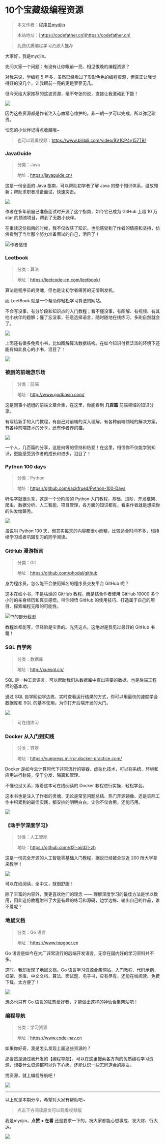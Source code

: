 # 10个宝藏级编程资源

> 本文作者：[程序员mydjin](https://yuyuanweb.feishu.cn/wiki/Abldw5WkjidySxkKxU2cQdAtnah)
>
> 本站地址：[https://codefather.cn](https://codefather.cn)

> 免费优质编程学习资源大推荐

大家好，我是mydjin。

先问大家一个问题：有没有让你眼前一亮、相见恨晚的编程资源？

对我来说，学编程 5 年多，虽然已经看过了形形色色的编程资源，但真正让我觉得好的没几个，让我眼前一亮的更是寥寥无几。

但今天给大家推荐的这波资源，毫不夸张的说，直接让我激动到下跪！

![](https://pic.yupi.icu/5563/202311091022122.png)

因为这些资源都是作者注入心血精心维护的，非一朝一夕可以完成，所以弥足珍贵。

怕忘的小伙伴记得点收藏哦~

> 也可以观看视频：https://www.bilibili.com/video/BV1CP4y157TB/

### JavaGuide

> 分类：Java
>
> 地址：https://javaguide.cn/

这是一份全面的 Java 指南，可以帮助初学者了解 Java 的整个知识体系，温故知新；帮助求职者准备面试，快速突击。

![](https://pic.yupi.icu/5563/202311091022200.png)

作者在多年前自己准备面试时开源了这个指南，如今它已成为 GitHub 上超 10 万 star 的顶流项目，帮到了无数小伙伴。

在重读这份指南的时候，我不仅收获了知识，也能感受到了作者的情感和坚持，仿佛看到了当年那个努力准备面试的自己，泪目了！

![](https://pic.yupi.icu/5563/202311091022210.png)作者感悟

### Leetbook

> 分类：算法
>
> 地址：https://leetcode-cn.com/leetbook/

算法是程序员的灵魂，但也是让初学者痛苦的无情剃发机。

而 LeetBook 就是一个帮助你轻松学习算法的网站。

不会写没事，有分阶段和知识点的入门教程；看不懂没事，有图解、有视频、有其他小伙伴的题解；懂了忘没事，任意选择语言，随时随地在线练习，多刷自然就会了。

![](https://pic.yupi.icu/5563/202311091022114.png)

上面还有很多免费小书，比如图解算法数据结构。在如今知识付费泛滥的环境下还能有如此良心的小书，泪目了！

![](https://pic.yupi.icu/5563/202311091022134.png)

### 被删的前端游乐场

> 分类：前端
>
> 地址：http://www.godbasin.com/

这是同事小姐姐的前端文章合集，在这里，你能看到 **几百篇** 前端领域的知识分享。

有写给新手的入门教程，有自己对前端的深入理解，有各种前端领域的解决方案，有各种前端技术的分享，还有作者养的猫。

![](https://pic.yupi.icu/5563/202311091022187.png)

一个人，几百篇的分享，这是何等的坚持和热爱！在这里，相信你不仅能学到知识，更能感受到作者的成长和进步，泪目了！

### Python 100 days

> 分类：Python
>
> 地址：https://github.com/jackfrued/Python-100-Days

听名字就很头秃，这是一个分阶段的 Python 入门教程，基础、进阶、开发框架、爬虫、数据分析、人工智能、项目管理，各方面的知识都有，看来作者就是想把你的头发给薅秃。

![](https://pic.yupi.icu/5563/202311091022731.png)

虽说叫 Python 100 天，但其实每天的内容都很小而精，比较适合时间不多，想持续学习或者巩固复习的同学阅读。

### GitHub 漫游指南

> 分类：Git
>
> 地址：https://github.com/phodal/github

身为程序员，怎么能不会使用知名的程序员交友平台 GitHub 呢？

这本在线小书，不是枯燥的 GitHub 教程。而是结合作者使用 GitHub 10000 多个小时的亲身经历和真实感悟，带你领悟 GitHub 的使用技巧、打造属于自己的项目、探索编程无限的可能性。

![](https://pic.yupi.icu/5563/202311091022740.png)书的部分截图

教程谁都能写，但经验是宝贵的。光凭这点，这绝对是我见过最好的 GitHub 书籍！

### SQL 自学网

> 分类：数据库
>
> 地址：http://xuesql.cn/

SQL 是一种工具语言，可以帮助我们从数据库中查出需要的数据，也是后端工程师的基本功。

通过 SQL 自学网边学边练、实时查看运行结果的方式，你可以用最快的速度学会数据库和 SQL 的基本使用，为你打开后端开发的大门。

![](https://pic.yupi.icu/5563/202311091022760.png)

> 可在线练习

### Docker 从入门到实践

> 分类：容器
>
> 地址：https://vuepress.mirror.docker-practice.com/

Docker 是如今云计算时代下非常流行的容器、虚拟化技术，可以将系统、环境和应用进行封装，便于分发、隔离和管理。

不懂也没关系，跟着这本可在线阅读的 Docker 教程进行实操，轻松学会。

这本书也是注入了作者的灵魂，无论是常见问题总结、热门开源镜像、还是实际工作中积累到的最佳实践，都安排的明明白白。让你不仅会用，还能巧用。

![](https://pic.yupi.icu/5563/202311091022793.png)

### 《动手学深度学习》

> 分类：人工智能
>
> 地址：https://github.com/d2l-ai/d2l-zh

这是一份完全开源的人工智能零基础入门教程，据说已经被全球近 200 所大学拿来教学！

![](https://pic.yupi.icu/5563/202311091022807.png)

可以在线阅读，全中文，就很舒服！

除了丰富的内容外，我更喜欢他们的理念 —— 理解深度学习的最佳方法是学以致用，因此这份教程附带了大量有趣的练习和源码，边学边练、输出自己的作品，谁不爱呢？

### 地鼠文档

> 分类：Go 语言
>
> 地址：https://www.topgoer.cn

Go 语言是如今在大厂非常流行的后端开发语言，无奈在国内好的学习资料并不多。

这时，我却发现了地鼠文档，Go 语言学习资源合集网站，入门教程、代码示例、框架、类库、中文文档、算法、面试题、电子书，应有尽有，还能在线阅读、免费下载，太方便了！

![](https://pic.yupi.icu/5563/202311091022901.png)

想必也只有 Go 语言的狂热爱好者，才能做出这样的神仙合集网站吧！

### 编程导航

> 分类：学习资源
>
> 地址：https://www.code-nav.cn

如果你好奇，我是怎么发现上面这些资源的？

那当然是通过我开发的【编程导航】，可以在这里搜索各方向的优质编程学习资源，想要什么资源都可以许下心愿，还能认识一些志同道合的朋友。

找资源，就上编程导航吧！

![](https://pic.yupi.icu/5563/202311091022254.png)



------


以上就是本期分享，希望对大家有帮助吧~

> 点击下方阅读原文可以观看视频版

我是mydjin，**点赞 + 在看** 还是要求一下的，祝大家都能心想事成、发大财、行大运。

![](https://pic.yupi.icu/5563/202311091022235.png)